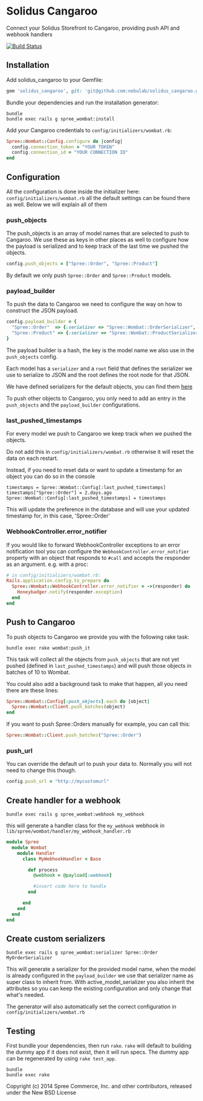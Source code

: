 # Solidus Cangaroo

Connect your Solidus Storefront to Cangaroo, providing push API and webhook handlers

[![Build Status](https://travis-ci.org/nebulab/solidus_cangaroo.svg?branch=master)](https://travis-ci.org/nebulab/solidus_cangaroo)

## Installation

Add solidus_cangaroo to your Gemfile:

```ruby
gem 'solidus_cangaroo', git: 'git@github.com:nebulab/solidus_cangaroo.git', branch: 'master'
```

Bundle your dependencies and run the installation generator:

```shell
bundle
bundle exec rails g spree_wombat:install
```

Add your Cangaroo credentials to `config/initializers/wombat.rb`:

```ruby
Spree::Wombat::Config.configure do |config|
  config.connection_token = "YOUR TOKEN"
  config.connection_id = "YOUR CONNECTION ID"
end
```

## Configuration

All the configuration is done inside the initializer here: `config/initializers/wombat.rb` all the default settings can be found there as well. Below we will explain all of them

### push_objects

The push_objects is an array of model names that are selected to push to Cangaroo. We use these as keys in other places as well to configure how the payload is serialized and to keep track of the last time we pushed the objects.

```ruby
config.push_objects = ["Spree::Order", "Spree::Product"]
```

By default we only push `Spree::Order` and `Spree::Product` models.

### payload_builder

To push the data to Cangaroo we need to configure the way on how to construct the JSON payload.


```ruby
config.payload_builder = {
  "Spree::Order"  => {:serializer => "Spree::Wombat::OrderSerializer", :root => "orders"},
  "Spree::Product" => {:serializer => "Spree::Wombat::ProductSerializer", :root => "products"},
}

```
The payload builder is a hash, the key is the model name we also use in the `push_objects` config.

Each model has a `serializer` and a `root` field that defines the serializer we use to serialize to JSON and the root defines the root node for that JSON.

We have defined serializers for the default objects, you can find them [here](https://github.com/spree/spree_wombat/tree/2-3-stable/app/serializers/spree/wombat)

To push other objects to Cangaroo, you only need to add an entry in the `push_objects` and the `payload_builder` configurations.


### last_pushed_timestamps

For every model we push to Cangaroo we keep track when we pushed the objects.

Do not add this in `config/initializers/wombat.rb` otherwise it will reset the data on each restart.

Instead, if you need to reset data or want to update a timestamp for an object you can do so in the console

```shell
timestamps = Spree::Wombat::Config[:last_pushed_timestamps]
timestamps["Spree::Order"] = 2.days.ago
Spree::Wombat::Config[:last_pushed_timestamps] = timestamps
```

This will update the preference in the database and will use your updated timestamp for, in this case, 'Spree::Order'

### WebhookController.error_notifier

If you would like to forward WebhookController exceptions to an error
notification tool you can configure the `WebhookController.error_notifier`
property with an object that responds to `#call` and accepts the responder as an
argument. e.g. with a proc:

```ruby
# in config/initializers/wombat.rb:
Rails.application.config.to_prepare do
  Spree::Wombat::WebhookController.error_notifier = ->(responder) do
    Honeybadger.notify(responder.exception)
  end
end
```

## Push to Cangaroo

To push objects to Cangaroo we provide you with the following rake task:

```shell
bundle exec rake wombat:push_it
```

This task will collect all the objects from `push_objects` that are not yet pushed (defined in `last_pushed_timestamps`) and will push those objects in batches of 10 to Wombat.

You could also add a background task to make that happen, all you need there are these lines:

```ruby
Spree::Wombat::Config[:push_objects].each do |object|
  Spree::Wombat::Client.push_batches(object)
end
```

If you want to push Spree::Orders manually for example, you can call this:

```ruby
Spree::Wombat::Client.push_batches("Spree::Order")
```

### push_url

You can override the default url to push your data to. Normally you will not need to change this though.

```ruby
config.push_url = "http://mycustomurl"
```

## Create handler for a webhook

```shell
bundle exec rails g spree_wombat:webhook my_webhook
```

this will generate a handler class for the `my_webhook` webhook in `lib/spree/wombat/handler/my_webhook_handler.rb`

```ruby
module Spree
  module Wombat
    module Handler
      class MyWebhookHandler < Base

        def process
          @webhook = @payload[:webhook]

          #insert code here to handle
        end

      end
    end
  end
end

```


## Create custom serializers

```shell
bundle exec rails g spree_wombat:serializer Spree::Order MyOrderSerializer
```

This will generate a serializer for the provided model name, when the model is already configured in the `payload_builder` we use that serializer name as super class to inherit from. With active_model_serializer you also inherit the attributes so you can keep the existing configuration and only change that what's needed.

The generator will also automatically set the correct configuration in `config/initializers/wombat.rb`

## Testing

First bundle your dependencies, then run `rake`. `rake` will default to building the dummy app if it does not exist, then it will run specs. The dummy app can be regenerated by using `rake test_app`.

```shell
bundle
bundle exec rake
```

Copyright (c) 2014 Spree Commerce, Inc. and other contributors, released under the New BSD License
